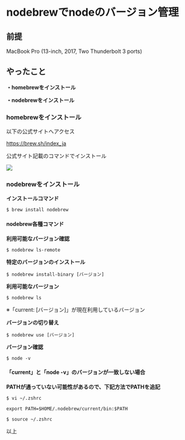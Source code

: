 # nodebrewでnodeのバージョン管理
## 前提
MacBook Pro (13-inch, 2017, Two Thunderbolt 3 ports)

## やったこと
**・homebrewをインストール**

**・nodebrewをインストール**

### homebrewをインストール
以下の公式サイトへアクセス

<a href="https://brew.sh/index_ja" target="_blank">https://brew.sh/index_ja</a>

公式サイト記載のコマンドでインストール

<img src="./img/article7/homebrew.png" decoding="async">

### nodebrewをインストール
**インストールコマンド**

```
$ brew install nodebrew
```

#### nodebrew各種コマンド

**利用可能なバージョン確認**

```
$ nodebrew ls-remote
```

**特定のバージョンのインストール**

```
$ nodebrew install-binary [バージョン]
```

**利用可能なバージョン**

```
$ nodebrew ls
```

※「current: [バージョン]」が現在利用しているバージョン

**バージョンの切り替え**

```
$ nodebrew use [バージョン]
```

**バージョン確認**

```
$ node -v
```

#### 「current」と「node -v」のバージョンが一致しない場合

**PATHが通っていない可能性があるので、下記方法でPATHを追記**

```
$ vi ~/.zshrc
```

```
export PATH=$HOME/.nodebrew/current/bin:$PATH
```

```
$ source ~/.zshrc
```

以上

